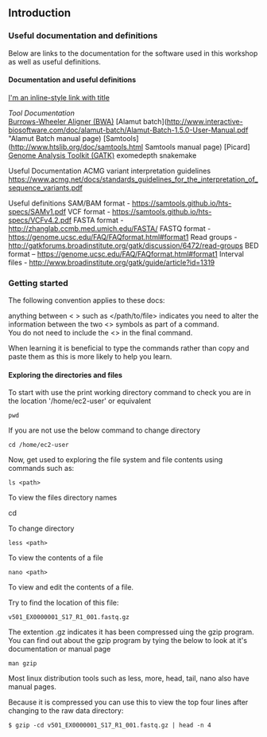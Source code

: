## Introduction 

### Useful documentation and definitions

Below are links to the documentation for the software used in this workshop as well as useful definitions.  

#### Documentation and useful definitions
[I'm an inline-style link with title](https://www.google.com "Google's Homepage")

_Tool Documentation_  
[Burrows-Wheeler Aligner (BWA)](http://bio-bwa.sourceforge.net/bwa.shtml "BWA manual page")
[Alamut batch](http://www.interactive-biosoftware.com/doc/alamut-batch/Alamut-Batch-1.5.0-User-Manual.pdf "Alamut Batch manual page)
[Samtools](http://www.htslib.org/doc/samtools.html Samtools manual page)
[Picard]
[Genome Analysis Toolkit (GATK)]()
exomedepth
snakemake

Useful Documentation
ACMG variant interpretation guidelines https://www.acmg.net/docs/standards_guidelines_for_the_interpretation_of_sequence_variants.pdf

Useful definitions
SAM/BAM format - https://samtools.github.io/hts-specs/SAMv1.pdf
VCF format - https://samtools.github.io/hts-specs/VCFv4.2.pdf 
FASTA format - http://zhanglab.ccmb.med.umich.edu/FASTA/
FASTQ format - https://genome.ucsc.edu/FAQ/FAQformat.html#format1
Read groups - http://gatkforums.broadinstitute.org/gatk/discussion/6472/read-groups
BED format – https://genome.ucsc.edu/FAQ/FAQformat.html#format1
Interval files - http://www.broadinstitute.org/gatk/guide/article?id=1319
 
### Getting started

The following convention applies to these docs:

anything between < > such as </path/to/file> indicates you need to alter the information between the two <> symbols as part of a command.  
You do not need to include the <> in the final command.

When learning it is beneficial to type the commands rather than copy and paste them as this is more likely to help you learn. 

#### Exploring the directories and files

To start with use the print working directory command to check you are in the location '/home/ec2-user' or equivalent

    pwd

If you are not use the below command to change directory

    cd /home/ec2-user

Now, get used to exploring the file system and file contents using commands such as:  

    ls <path>

To view the files directory names

   cd <path>

To change directory 

    less <path>

To view the contents of a file

    nano <path>

To view and edit the contents of a file.

Try to find the location of this file:

    v501_EX0000001_S17_R1_001.fastq.gz

The extention .gz indicates it has been compressed uing the gzip program.  
You can find out about the gzip program by tying the below to look at it's documentation or manual page

    man gzip

Most linux distribution tools such as less, more, head, tail, nano also have manual pages.

Because it is compressed you can use this to view the top four lines after changing to the raw data directory:

	$ gzip -cd v501_EX0000001_S17_R1_001.fastq.gz | head -n 4

